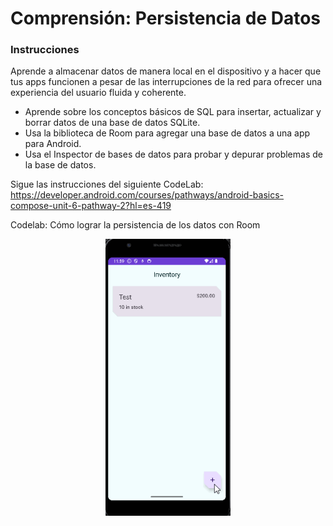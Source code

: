 # Comprensión: Persistencia de Datos

### Instrucciones

Aprende a almacenar datos de manera local en el dispositivo y a hacer que tus apps funcionen a pesar de las interrupciones de la red para ofrecer una experiencia del usuario fluida y coherente.
- Aprende sobre los conceptos básicos de SQL para insertar, actualizar y borrar datos de una base de datos SQLite.
- Usa la biblioteca de Room para agregar una base de datos a una app para Android.
- Usa el Inspector de bases de datos para probar y depurar problemas de la base de datos.

Sigue las instrucciones del siguiente CodeLab: https://developer.android.com/courses/pathways/android-basics-compose-unit-6-pathway-2?hl=es-419

Codelab: Cómo lograr la persistencia de los datos con Room
<p align="center">
  <img src=".github/codelab.gif" width="200" height="auto" title="UI Example" />
</p>
